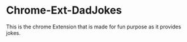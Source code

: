 # Chrome-Ext-DadJokes
This is the chrome Extension that is made for fun purpose as it provides jokes.
